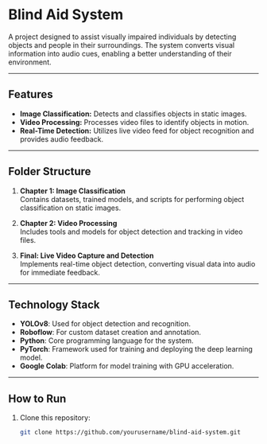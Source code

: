 # Blind Aid System

A project designed to assist visually impaired individuals by detecting objects and people in their surroundings. The system converts visual information into audio cues, enabling a better understanding of their environment.

---

## Features

- **Image Classification:** Detects and classifies objects in static images.
- **Video Processing:** Processes video files to identify objects in motion.
- **Real-Time Detection:** Utilizes live video feed for object recognition and provides audio feedback.

---

## Folder Structure

1. **Chapter 1: Image Classification**  
   Contains datasets, trained models, and scripts for performing object classification on static images.

2. **Chapter 2: Video Processing**  
   Includes tools and models for object detection and tracking in video files.

3. **Final: Live Video Capture and Detection**  
   Implements real-time object detection, converting visual data into audio for immediate feedback.

---

## Technology Stack

- **YOLOv8**: Used for object detection and recognition.
- **Roboflow**: For custom dataset creation and annotation.
- **Python**: Core programming language for the system.
- **PyTorch**: Framework used for training and deploying the deep learning model.
- **Google Colab**: Platform for model training with GPU acceleration.

---

## How to Run

1. Clone this repository:  
   ```bash
   git clone https://github.com/yourusername/blind-aid-system.git
